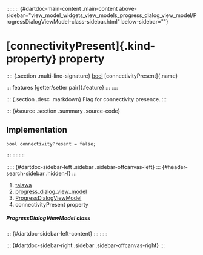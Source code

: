 :::::::: {#dartdoc-main-content .main-content above-sidebar="view_model_widgets_view_models_progress_dialog_view_model/ProgressDialogViewModel-class-sidebar.html" below-sidebar=""}
<div>

# [connectivityPresent]{.kind-property} property

</div>

:::: {.section .multi-line-signature}
[bool](https://api.flutter.dev/flutter/dart-core/bool-class.html)
[connectivityPresent]{.name}

::: features
[getter/setter pair]{.feature}
:::
::::

::: {.section .desc .markdown}
Flag for connectivity presence.
:::

::: {#source .section .summary .source-code}
## Implementation

``` language-dart
bool connectivityPresent = false;
```
:::
::::::::

::::: {#dartdoc-sidebar-left .sidebar .sidebar-offcanvas-left}
::: {#header-search-sidebar .hidden-l}
:::

1.  [talawa](../../index.html)
2.  [progress_dialog_view_model](../../view_model_widgets_view_models_progress_dialog_view_model/)
3.  [ProgressDialogViewModel](../../view_model_widgets_view_models_progress_dialog_view_model/ProgressDialogViewModel-class.html)
4.  connectivityPresent property

##### ProgressDialogViewModel class

::: {#dartdoc-sidebar-left-content}
:::
:::::

::: {#dartdoc-sidebar-right .sidebar .sidebar-offcanvas-right}
:::
